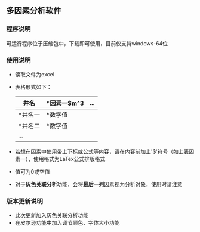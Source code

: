 ##  多因素分析软件

### 程序说明

可运行程序位于压缩包中，下载即可使用，目前仅支持windows-64位

### 使用说明

+ 读取文件为excel

+ 表格形式如下：

  | 井名    | *因素一$m^3 | ...  |
  | ------- | ----------- | ---- |
  | *井名一 | *数字值     |      |
  | *井名二 | *数字值     |      |
  | ...     |             |      |

  

+ 若想在因素中使用带上下标或公式等内容，请在内容前加上'$'符号（如上表因素一），使用格式为LaTex公式排版格式

+ 值可为0或空值

+ 对于**灰色关联分析**功能，会将**最后一列**因素视为分析对象，使用时请注意

### 版本更新说明

+ 此次更新加入灰色关联分析功能
+ 在皮尔逊功能中加入调节颜色、字体大小功能
